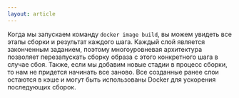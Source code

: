 ```yaml
---
layout: article
---
```

Когда мы запускаем команду `docker image build`, вы можем увидеть все этапы сборки и результат каждого шага. Каждый слой является законченным заданием, поэтому многоуровневая архитектура позволяет перезапускать сборку образа с этого конкретного шага в случае сбоя. Также, если мы добавим новые стадии в процесс сборки, то нам не придется начинать все заново. Все созданные ранее слои остаются в кэше и могут быть использованы Docker для ускорения последующих сборок.
